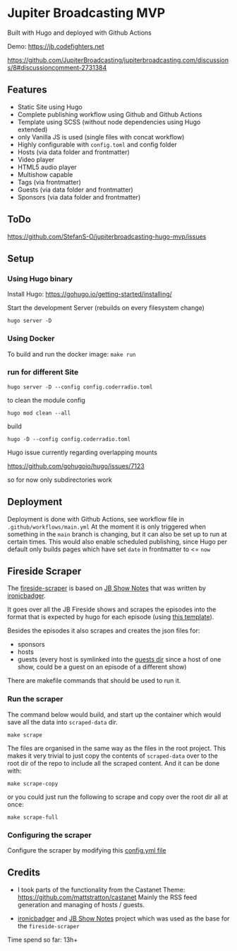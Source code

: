 # Jupiter Broadcasting MVP

Built with Hugo and deployed with Github Actions

Demo: https://jb.codefighters.net

https://github.com/JupiterBroadcasting/jupiterbroadcasting.com/discussions/8#discussioncomment-2731384

## Features

* Static Site using Hugo
* Complete publishing workflow using Github and Github Actions
* Template using SCSS (without node dependencies using Hugo extended)
* only Vanilla JS is used (single files with concat workflow)
* Highly configurable with `config.toml` and config folder
* Hosts (via data folder and frontmatter)
* Video player
* HTML5 audio player
* Multishow capable
* Tags (via frontmatter)
* Guests (via data folder and frontmatter)
* Sponsors (via data folder and frontmatter)

## ToDo

https://github.com/StefanS-O/jupiterbroadcasting-hugo-mvp/issues


## Setup

### Using Hugo binary

Install Hugo: https://gohugo.io/getting-started/installing/

Start the development Server (rebuilds on every filesystem change)

`hugo server -D`

### Using Docker

To build and run the docker image:
`make run`

### run for different Site

`hugo server -D --config config.coderradio.toml`

to clean the module config

`hugo mod clean --all`

build

`hugo -D --config config.coderradio.toml`

Hugo issue currently regarding overlapping mounts

https://github.com/gohugoio/hugo/issues/7123

so for now only subdirectories work

## Deployment

Deployment is done with Github Actions, see workflow file in `.github/workflows/main.yml`
At the moment it is only triggered when something in the `main` branch is changing, but it can also be set up to run at certain times.
This would also enable scheduled publishing, since Hugo per default only builds pages which have set `date` in frontmatter to <= `now`


## Fireside Scraper

The [fireside-scraper](./fireside-scraper/) is based on [JB Show Notes](https://github.com/selfhostedshow/show-notes) that was written by [ironicbadger](https://github.com/ironicbadger).

It goes over all the JB Fireside shows and scrapes the episodes into the format that is expected by hugo for each episode (using [this template](./fireside-scraper/src/templates/episode.md.j2)).

Besides the episodes it also scrapes and creates the json files for:

- sponsors
- hosts
- guests (every host is symlinked into the [guests dir](./data/guests/) since a host of one show, could be a guest on an episode of a different show)

There are makefile commands that should be used to run it.

### Run the scraper

The command below would build, and start up the container which would save all the data into `scraped-data` dir.

```
make scrape
```

The files are organised in the same way as the files in the root project. This makes it very trivial to just copy the contents of `scraped-data` over to the root dir of the repo to include all the scraped content. And it can be done with:

```
make scrape-copy
```

or you could just run the following to scrape and copy over the root dir all at once:

```
make scrape-full
```

### Configuring the scraper

Configure the scraper by modifying this [config.yml file](./fireside-scraper/src/config.yml)

## Credits

- I took parts of the functionality from the Castanet Theme: https://github.com/mattstratton/castanet
Mainly the RSS feed generation and managing of hosts / guests.

- [ironicbadger](https://github.com/ironicbadger) and [JB Show Notes](https://github.com/selfhostedshow/show-notes) project which was used as the base for the `fireside-scraper`

Time spend so far: 13h+
